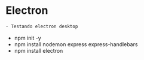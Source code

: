 # Electron

```txt
- Testando electron desktop
```

- npm init -y
- npm install nodemon express express-handlebars
- npm install electron
